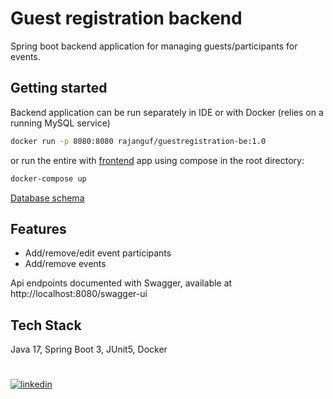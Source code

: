 # Guest registration backend

Spring boot backend application for managing guests/participants for events.

## Getting started

Backend application can be run separately in IDE or with Docker (relies on a running MySQL service)

```bash
docker run -p 8080:8080 rajanguf/guestregistration-be:1.0
```
or run the entire with [frontend](https://github.com/adrian996/guestregistration-fe) app using compose in the root directory:

```bash
docker-compose up
```

[Database schema](https://imageupload.io/JFOZfjGiuNAoqMv)

## Features

- Add/remove/edit event participants
- Add/remove events

Api endpoints documented with Swagger, available at
http://localhost:8080/swagger-ui


## Tech Stack

Java 17, Spring Boot 3, JUnit5, Docker

#
[![linkedin](https://img.shields.io/badge/linkedin-0A66C2?style=for-the-badge&logo=linkedin&logoColor=white)](www.linkedin.com/in/adrian-rajangu-a75a75271)




